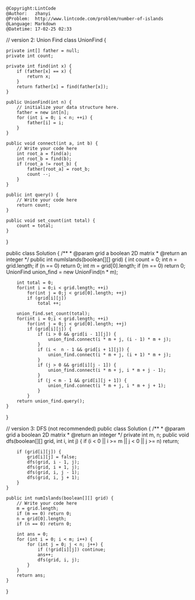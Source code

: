 ```
@Copyright:LintCode
@Author:   zhanyi
@Problem:  http://www.lintcode.com/problem/number-of-islands
@Language: Markdown
@Datetime: 17-02-25 02:33
```

// version 2: Union Find
class UnionFind { 

    private int[] father = null;
    private int count;

    private int find(int x) {
        if (father[x] == x) {
            return x;
        }
        return father[x] = find(father[x]);
    }

    public UnionFind(int n) {
        // initialize your data structure here.
        father = new int[n];
        for (int i = 0; i < n; ++i) {
            father[i] = i;
        }
    }

    public void connect(int a, int b) {
        // Write your code here
        int root_a = find(a);
        int root_b = find(b);
        if (root_a != root_b) {
            father[root_a] = root_b;
            count --;
        }
    }
        
    public int query() {
        // Write your code here
        return count;
    }
    
    public void set_count(int total) {
        count = total;
    }
}

public class Solution {
    /**
     * @param grid a boolean 2D matrix
     * @return an integer
     */
    public int numIslands(boolean[][] grid) {
        int count = 0;
        int n = grid.length;
        if (n == 0)
            return 0;
        int m = grid[0].length;
        if (m == 0)
            return 0;
        UnionFind union_find = new UnionFind(n * m);
        
        int total = 0;
        for(int i = 0;i < grid.length; ++i)
            for(int j = 0;j < grid[0].length; ++j)
            if (grid[i][j])
                total ++;
    
        union_find.set_count(total);
        for(int i = 0;i < grid.length; ++i)
            for(int j = 0;j < grid[0].length; ++j)
            if (grid[i][j]) {
                if (i > 0 && grid[i - 1][j]) {
                    union_find.connect(i * m + j, (i - 1) * m + j);
                }
                if (i <  n - 1 && grid[i + 1][j]) {
                    union_find.connect(i * m + j, (i + 1) * m + j);
                }
                if (j > 0 && grid[i][j - 1]) {
                    union_find.connect(i * m + j, i * m + j - 1);
                }
                if (j < m - 1 && grid[i][j + 1]) {
                    union_find.connect(i * m + j, i * m + j + 1);
                }
            }
        return union_find.query();
    }
}

// version 3: DFS (not recommended)
public class Solution {
    /**
     * @param grid a boolean 2D matrix
     * @return an integer
     */
    private int m, n;
    public void dfs(boolean[][] grid, int i, int j) {
        if (i < 0 || i >= m || j < 0 || j >= n) return;
        
        if (grid[i][j]) {
            grid[i][j] = false;
            dfs(grid, i - 1, j);
            dfs(grid, i + 1, j);
            dfs(grid, i, j - 1);
            dfs(grid, i, j + 1);
        }
    }

    public int numIslands(boolean[][] grid) {
        // Write your code here
        m = grid.length;
        if (m == 0) return 0;
        n = grid[0].length;
        if (n == 0) return 0;
        
        int ans = 0;
        for (int i = 0; i < m; i++) {
            for (int j = 0; j < n; j++) {
                if (!grid[i][j]) continue;
                ans++;
                dfs(grid, i, j);
            }
        }
        return ans;
    }
}